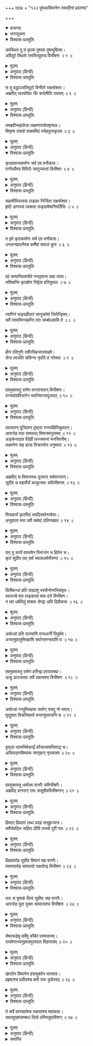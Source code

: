 +++
title = "१२२ पुष्पकविमानेन रामादीनां प्रयाणम्"

+++
<details open><summary>वाचनम्</summary>
<div caption="श्रीराम-हरिसीताराममूर्ति-घनपाठिभ्यां वचनम्" class="audioEmbed" src="https://archive.org/download/Ramayana-recitation-Sriram-harisItArAmamUrti-Ghanapaati-v2/Kanda_6/Kanda_6_YK-122-Rama_along_with_Lakshmana_and_Seetha_ascend_the_aerial_car_0.mp3"></div>
</details>

<details><summary>भागसूचना</summary>

122. श्रीरामकी आज्ञासे विभीषणद्वारा वानरोंका विशेष सत्कार तथा सुग्रीव और विभीषणसहित वानरोंको साथ लेकर श्रीरामका पुष्पकविमानद्वारा अयोध्याको प्रस्थान करना
</details>

<details open><summary>विश्वास-प्रस्तुतिः</summary>

उपस्थितं तु तं कृत्वा पुष्पकं पुष्पभूषितम्।  
अविदूरे स्थितो राममित्युवाच विभीषणः ॥ १ ॥
</details>

<details><summary>मूलम्</summary>

उपस्थितं तु तं कृत्वा पुष्पकं पुष्पभूषितम्।  
अविदूरे स्थितो राममित्युवाच विभीषणः ॥ १ ॥
</details>

<details><summary>अनुवाद (हिन्दी)</summary>

फूलोंसे सजे हुए पुष्पकविमानको वहाँ उपस्थित करके पास ही खड़े हुए विभीषणने श्रीरामसे कुछ कहनेका विचार किया ॥ १ ॥
</details>

<details open><summary>विश्वास-प्रस्तुतिः</summary>

स तु बद्धाञ्जलिपुटो विनीतो राक्षसेश्वरः।  
अब्रवीत् त्वरयोपेतः किं करोमीति राघवम् ॥ २ ॥
</details>

<details><summary>मूलम्</summary>

स तु बद्धाञ्जलिपुटो विनीतो राक्षसेश्वरः।  
अब्रवीत् त्वरयोपेतः किं करोमीति राघवम् ॥ २ ॥
</details>

<details><summary>अनुवाद (हिन्दी)</summary>

राक्षसराज विभीषणने दोनों हाथ जोड़कर बड़ी विनय और उतावलीके साथ श्रीरघुनाथजीसे पूछा—‘प्रभो! अब मैं क्या सेवा करूँ?’ ॥ २ ॥
</details>

<details open><summary>विश्वास-प्रस्तुतिः</summary>

तमब्रवीन्महातेजा लक्ष्मणस्योपशृण्वतः।  
विमृश्य राघवो वाक्यमिदं स्नेहपुरस्कृतम् ॥ ३ ॥
</details>

<details><summary>मूलम्</summary>

तमब्रवीन्महातेजा लक्ष्मणस्योपशृण्वतः।  
विमृश्य राघवो वाक्यमिदं स्नेहपुरस्कृतम् ॥ ३ ॥
</details>

<details><summary>अनुवाद (हिन्दी)</summary>

तब महातेजस्वी श्रीरघुनाथजीने कुछ सोचकर लक्ष्मणके सुनते हुए यह स्नेहयुक्त वचन कहा— ॥ ३ ॥
</details>

<details open><summary>विश्वास-प्रस्तुतिः</summary>

कृतप्रयत्नकर्माणः सर्व एव वनौकसः।  
रत्नैरर्थैश्च विविधैः सम्पूज्यन्तां विभीषण ॥ ४ ॥
</details>

<details><summary>मूलम्</summary>

कृतप्रयत्नकर्माणः सर्व एव वनौकसः।  
रत्नैरर्थैश्च विविधैः सम्पूज्यन्तां विभीषण ॥ ४ ॥
</details>

<details><summary>अनुवाद (हिन्दी)</summary>

‘विभीषण! इन सारे वानरोंने युद्धमें बड़ा यत्न एवं परिश्रम किया है; अतः तुम नाना प्रकारके रत्न और धन आदिके द्वारा इन सबका सत्कार करो ॥ ४ ॥
</details>

<details open><summary>विश्वास-प्रस्तुतिः</summary>

सहामीभिस्त्वया लङ्का निर्जिता राक्षसेश्वर।  
हृष्टैः प्राणभयं त्यक्त्वा सङ्ग्रामेष्वनिवर्तिभिः ॥ ५ ॥
</details>

<details><summary>मूलम्</summary>

सहामीभिस्त्वया लङ्का निर्जिता राक्षसेश्वर।  
हृष्टैः प्राणभयं त्यक्त्वा सङ्ग्रामेष्वनिवर्तिभिः ॥ ५ ॥
</details>

<details><summary>अनुवाद (हिन्दी)</summary>

‘राक्षसेश्वर! ये वीर वानर संग्रामसे कभी पीछे नहीं हटते हैं और सदा हर्ष एवं उत्साहसे भरे रहते हैं। प्राणोंका भय छोड़कर लड़नेवाले इन वानरोंके सहयोगसे तुमने लङ्कापर विजय पायी है ॥ ५ ॥
</details>

<details open><summary>विश्वास-प्रस्तुतिः</summary>

त इमे कृतकर्माणः सर्व एव वनौकसः।  
धनरत्नप्रदानैश्च कर्मैषां सफलं कुरु ॥ ६ ॥
</details>

<details><summary>मूलम्</summary>

त इमे कृतकर्माणः सर्व एव वनौकसः।  
धनरत्नप्रदानैश्च कर्मैषां सफलं कुरु ॥ ६ ॥
</details>

<details><summary>अनुवाद (हिन्दी)</summary>

‘ये सभी वानर इस समय अपना काम पूरा कर चुके हैं, अतः इन्हें रत्न और धन आदि देकर तुम इनके इस कर्मको सफल करो ॥ ६ ॥
</details>

<details open><summary>विश्वास-प्रस्तुतिः</summary>

एवं सम्मानिताश्चैते नन्द्यमाना यथा त्वया।  
भविष्यन्ति कृतज्ञेन निर्वृता हरियूथपाः ॥ ७ ॥
</details>

<details><summary>मूलम्</summary>

एवं सम्मानिताश्चैते नन्द्यमाना यथा त्वया।  
भविष्यन्ति कृतज्ञेन निर्वृता हरियूथपाः ॥ ७ ॥
</details>

<details><summary>अनुवाद (हिन्दी)</summary>

‘तुम कृतज्ञ होकर जब इनका इस प्रकार सम्मान और अभिनन्दन करोगे, तब ये वानरयूथपति बहुत संतुष्ट होंगे ॥ ७ ॥
</details>

<details open><summary>विश्वास-प्रस्तुतिः</summary>

त्यागिनं सङ्ग्रहीतारं सानुक्रोशं जितेन्द्रियम्।  
सर्वे त्वामभिगच्छन्ति ततः सम्बोधयामि ते ॥ ८ ॥
</details>

<details><summary>मूलम्</summary>

त्यागिनं सङ्ग्रहीतारं सानुक्रोशं जितेन्द्रियम्।  
सर्वे त्वामभिगच्छन्ति ततः सम्बोधयामि ते ॥ ८ ॥
</details>

<details><summary>अनुवाद (हिन्दी)</summary>

‘ऐसा करनेसे सब लोग यह जानेंगे कि विभीषण उचित अवसरपर धनका त्याग एवं दान करते हैं, यथासमय न्यायोचित रीतिसे धन और रत्न आदिका संग्रह करते रहते हैं, दयालु हैं और जितेन्द्रिय हैं; इसलिये तुम्हें ऐसा करनेके लिये समझा रहा हूँ ॥ ८ ॥
</details>

<details open><summary>विश्वास-प्रस्तुतिः</summary>

हीनं रतिगुणैः सर्वैरभिहन्तारमाहवे।  
सेना त्यजति संविग्ना नृपतिं तं नरेश्वर ॥ ९ ॥
</details>

<details><summary>मूलम्</summary>

हीनं रतिगुणैः सर्वैरभिहन्तारमाहवे।  
सेना त्यजति संविग्ना नृपतिं तं नरेश्वर ॥ ९ ॥
</details>

<details><summary>अनुवाद (हिन्दी)</summary>

‘नरेश्वर! जो राजा सेवकोंमें प्रेम उत्पन्न करनेवाले दान-मान आदि सब गुणोंसे रहित होता है, उसे युद्धके अवसरपर उद्विग्न हुई सेना छोड़कर चल देती है, वह समझती है कि यह व्यर्थ ही हमारा वध करा रहा है—हमारे भरण-पोषण या योगक्षेमकी चिन्ता इसे बिलकुल नहीं है’ ॥ ९ ॥
</details>

<details open><summary>विश्वास-प्रस्तुतिः</summary>

एवमुक्तस्तु रामेण वानरांस्तान् विभीषणः।  
रत्नार्थसंविभागेन सर्वानेवाभ्यपूजयत् ॥ १० ॥
</details>

<details><summary>मूलम्</summary>

एवमुक्तस्तु रामेण वानरांस्तान् विभीषणः।  
रत्नार्थसंविभागेन सर्वानेवाभ्यपूजयत् ॥ १० ॥
</details>

<details><summary>अनुवाद (हिन्दी)</summary>

श्रीरामके ऐसा कहनेपर विभीषणने उन सब वानरोंको रत्न और धन देकर सभीका पूजन (सत्कार) किया ॥ १० ॥
</details>

<details open><summary>विश्वास-प्रस्तुतिः</summary>

ततस्तान् पूजितान् दृष्ट्वा रत्नार्थैर्हरियूथपान्।  
आरुरोह तदा रामस्तद् विमानमनुत्तमम् ॥ ११ ॥  
अङ्केनादाय वैदेहीं लज्जमानां मनस्विनीम्।  
लक्ष्मणेन सह भ्रात्रा विक्रान्तेन धनुष्मता ॥ १२ ॥
</details>

<details><summary>मूलम्</summary>

ततस्तान् पूजितान् दृष्ट्वा रत्नार्थैर्हरियूथपान्।  
आरुरोह तदा रामस्तद् विमानमनुत्तमम् ॥ ११ ॥  
अङ्केनादाय वैदेहीं लज्जमानां मनस्विनीम्।  
लक्ष्मणेन सह भ्रात्रा विक्रान्तेन धनुष्मता ॥ १२ ॥
</details>

<details><summary>अनुवाद (हिन्दी)</summary>

उन वानरयूथपतियोंको रत्न और धनसे पूजित हुआ देख उस समय भगवान् श्रीराम लजाती हुई मनस्विनी विदेहकुमारीको अङ्कमें लेकर पराक्रमी धनुर्धर बन्धु लक्ष्मणके साथ उस उत्तम विमानपर आरूढ़ हुए ॥
</details>

<details open><summary>विश्वास-प्रस्तुतिः</summary>

अब्रवीत् स विमानस्थः पूजयन् सर्ववानरान्।  
सुग्रीवं च महावीर्यं काकुत्स्थः सविभीषणम् ॥ १३ ॥
</details>

<details><summary>मूलम्</summary>

अब्रवीत् स विमानस्थः पूजयन् सर्ववानरान्।  
सुग्रीवं च महावीर्यं काकुत्स्थः सविभीषणम् ॥ १३ ॥
</details>

<details><summary>अनुवाद (हिन्दी)</summary>

विमानपर बैठकर समस्त वानरोंका समादर करते हुए उन ककुत्स्थकुलभूषण श्रीरामने विभीषणसहित महापराक्रमी सुग्रीवसे कहा— ॥ १३ ॥
</details>

<details open><summary>विश्वास-प्रस्तुतिः</summary>

मित्रकार्यं कृतमिदं भवद्भिर्वानरर्षभाः।  
अनुज्ञाता मया सर्वे यथेष्टं प्रतिगच्छत ॥ १४ ॥
</details>

<details><summary>मूलम्</summary>

मित्रकार्यं कृतमिदं भवद्भिर्वानरर्षभाः।  
अनुज्ञाता मया सर्वे यथेष्टं प्रतिगच्छत ॥ १४ ॥
</details>

<details><summary>अनुवाद (हिन्दी)</summary>

‘वानरश्रेष्ठ वीरो! आपलोगोंने अपने इस मित्रका कार्य मित्रोचित रीतिसे ही भलीभाँति सम्पन्न किया। अब आप सब अपने-अपने अभीष्ट स्थानोंको चले जायँ ॥
</details>

<details open><summary>विश्वास-प्रस्तुतिः</summary>

यत् तु कार्यं वयस्येन स्निग्धेन च हितेन च।  
कृतं सुग्रीव तत् सर्वं भवताधर्मभीरुणा ॥ १५ ॥
</details>

<details><summary>मूलम्</summary>

यत् तु कार्यं वयस्येन स्निग्धेन च हितेन च।  
कृतं सुग्रीव तत् सर्वं भवताधर्मभीरुणा ॥ १५ ॥
</details>

<details><summary>अनुवाद (हिन्दी)</summary>

‘सखे सुग्रीव! एक हितैषी एवं प्रेमी मित्रको जो काम करना चाहिये, वह सब तुमने पूरा-पूरा कर दिखाया; क्योंकि तुम अधर्मसे डरनेवाले हो ॥ १५ ॥
</details>

<details open><summary>विश्वास-प्रस्तुतिः</summary>

किष्किन्धां प्रति याह्याशु स्वसैन्येनाभिसंवृतः।  
स्वराज्ये वस लङ्कायां मया दत्ते विभीषण।  
न त्वां धर्षयितुं शक्ताः सेन्द्रा अपि दिवौकसः ॥ १६ ॥
</details>

<details><summary>मूलम्</summary>

किष्किन्धां प्रति याह्याशु स्वसैन्येनाभिसंवृतः।  
स्वराज्ये वस लङ्कायां मया दत्ते विभीषण।  
न त्वां धर्षयितुं शक्ताः सेन्द्रा अपि दिवौकसः ॥ १६ ॥
</details>

<details><summary>अनुवाद (हिन्दी)</summary>

‘वानरराज! अब तुम अपनी सेनाके साथ शीघ्र ही किष्किन्धापुरीको चले जाओ। विभीषण! तुम भी लङ्कामें मेरे दिये हुए अपने राज्यपर स्थिर रहो; अब इन्द्र आदि देवता भी तुम्हारा कुछ बिगाड़ नहीं सकते हैं ॥ १६ ॥
</details>

<details open><summary>विश्वास-प्रस्तुतिः</summary>

अयोध्यां प्रति यास्यामि राजधानीं पितुर्मम।  
अभ्यनुज्ञातुमिच्छामि सर्वानामन्त्रयामि वः ॥ १७ ॥
</details>

<details><summary>मूलम्</summary>

अयोध्यां प्रति यास्यामि राजधानीं पितुर्मम।  
अभ्यनुज्ञातुमिच्छामि सर्वानामन्त्रयामि वः ॥ १७ ॥
</details>

<details><summary>अनुवाद (हिन्दी)</summary>

‘अब इस समय मैं अपने पिताकी राजधानी अयोध्याको जाऊँगा। इसके लिये आप सब लोगोंसे पूछता हूँ और सबकी अनुमति चाहता हूँ’ ॥ १७ ॥
</details>

<details open><summary>विश्वास-प्रस्तुतिः</summary>

एवमुक्तास्तु रामेण हरीन्द्रा हरयस्तथा।  
ऊचुः प्राञ्जलयः सर्वे राक्षसश्च विभीषणः ॥ १८ ॥
</details>

<details><summary>मूलम्</summary>

एवमुक्तास्तु रामेण हरीन्द्रा हरयस्तथा।  
ऊचुः प्राञ्जलयः सर्वे राक्षसश्च विभीषणः ॥ १८ ॥
</details>

<details><summary>अनुवाद (हिन्दी)</summary>

श्रीरामचन्द्रजीके ऐसा कहनेपर सभी वानर-सेनापति तथा राक्षसराज विभीषण हाथ जोड़कर कहने लगे— ॥
</details>

<details open><summary>विश्वास-प्रस्तुतिः</summary>

अयोध्यां गन्तुमिच्छामः सर्वान् नयतु नो भवान्।  
मुद्युक्ता विचरिष्यामो वनान्युपवनानि च ॥ १९ ॥
</details>

<details><summary>मूलम्</summary>

अयोध्यां गन्तुमिच्छामः सर्वान् नयतु नो भवान्।  
मुद्युक्ता विचरिष्यामो वनान्युपवनानि च ॥ १९ ॥
</details>

<details><summary>अनुवाद (हिन्दी)</summary>

‘भगवन्! हम भी अयोध्यापुरीको चलना चाहते हैं, आप हमें भी अपने साथ ले चलिये। वहाँ हम प्रसन्नतापूर्वक वनों और उपवनोंमें विचरेंगे ॥ १९ ॥
</details>

<details open><summary>विश्वास-प्रस्तुतिः</summary>

दृष्ट्वा त्वामभिषेकार्द्रं कौसल्यामभिवाद्य च।  
अचिरादागमिष्यामः स्वगृहान् नृपसत्तम ॥ २० ॥
</details>

<details><summary>मूलम्</summary>

दृष्ट्वा त्वामभिषेकार्द्रं कौसल्यामभिवाद्य च।  
अचिरादागमिष्यामः स्वगृहान् नृपसत्तम ॥ २० ॥
</details>

<details><summary>अनुवाद (हिन्दी)</summary>

‘नृपश्रेष्ठ! राज्याभिषेकके समय मन्त्रपूत जलसे भीगे हुए आपके श्रीविग्रहकी झाँकी करके माता कौसल्याके चरणोंमें मस्तक झुकाकर हम शीघ्र अपने घर लौट आयेंगे’ ॥ २० ॥
</details>

<details open><summary>विश्वास-प्रस्तुतिः</summary>

एवमुक्तस्तु धर्मात्मा वानरैः सविभीषणैः।  
अब्रवीद् वानरान् रामः ससुग्रीवविभीषणान् ॥ २१ ॥
</details>

<details><summary>मूलम्</summary>

एवमुक्तस्तु धर्मात्मा वानरैः सविभीषणैः।  
अब्रवीद् वानरान् रामः ससुग्रीवविभीषणान् ॥ २१ ॥
</details>

<details><summary>अनुवाद (हिन्दी)</summary>

विभीषणसहित वानरोंके इस प्रकार अनुरोध करनेपर श्रीरामने सुग्रीव तथा विभीषणसहित उन वानरोंसे कहा— ॥ २१ ॥
</details>

<details open><summary>विश्वास-प्रस्तुतिः</summary>

प्रियात् प्रियतरं लब्धं यदहं ससुहृज्जनः।  
सर्वैर्भवद्भिः सहितः प्रीतिं लप्स्ये पुरीं गतः ॥ २२ ॥
</details>

<details><summary>मूलम्</summary>

प्रियात् प्रियतरं लब्धं यदहं ससुहृज्जनः।  
सर्वैर्भवद्भिः सहितः प्रीतिं लप्स्ये पुरीं गतः ॥ २२ ॥
</details>

<details><summary>अनुवाद (हिन्दी)</summary>

‘मित्रो! यह तो मेरे लिये प्रियसे भी प्रिय बात होगी—परम प्रिय वस्तुका लाभ होगा, यदि मैं आप सभी सुहृदोंके साथ अयोध्यापुरीको चल सकूँ। इससे मुझे बड़ी प्रसन्नता प्राप्त होगी ॥ २२ ॥
</details>

<details open><summary>विश्वास-प्रस्तुतिः</summary>

क्षिप्रमारोह सुग्रीव विमानं सह वानरैः।  
त्वमप्यारोह सामात्यो राक्षसेन्द्र विभीषण ॥ २३ ॥
</details>

<details><summary>मूलम्</summary>

क्षिप्रमारोह सुग्रीव विमानं सह वानरैः।  
त्वमप्यारोह सामात्यो राक्षसेन्द्र विभीषण ॥ २३ ॥
</details>

<details><summary>अनुवाद (हिन्दी)</summary>

‘सुग्रीव! तुम सब वानरोंके साथ शीघ्र ही इस विमानपर चढ़ जाओ। राक्षसराज विभीषण! तुम भी मन्त्रियोंके साथ विमानपर आरूढ़ हो जाओ’ ॥ २३ ॥
</details>

<details open><summary>विश्वास-प्रस्तुतिः</summary>

ततः स पुष्पकं दिव्यं सुग्रीवः सह वानरैः।  
आरुरोह मुदा युक्तः सामात्यश्च विभीषणः ॥ २४ ॥
</details>

<details><summary>मूलम्</summary>

ततः स पुष्पकं दिव्यं सुग्रीवः सह वानरैः।  
आरुरोह मुदा युक्तः सामात्यश्च विभीषणः ॥ २४ ॥
</details>

<details><summary>अनुवाद (हिन्दी)</summary>

तब वानरोंसहित सुग्रीव और मन्त्रियोंसहित विभीषण बड़ी प्रसन्नताके साथ उस दिव्य पुष्पकविमानपर चढ़ गये ॥ २४ ॥
</details>

<details open><summary>विश्वास-प्रस्तुतिः</summary>

तेष्वारूढेषु सर्वेषु कौबेरं परमासनम्।  
राघवेणाभ्यनुज्ञातमुत्पपात विहायसम् ॥ २५ ॥
</details>

<details><summary>मूलम्</summary>

तेष्वारूढेषु सर्वेषु कौबेरं परमासनम्।  
राघवेणाभ्यनुज्ञातमुत्पपात विहायसम् ॥ २५ ॥
</details>

<details><summary>अनुवाद (हिन्दी)</summary>

उन सबके चढ़ जानेपर कुबेरका वह उत्तम आसन पुष्पकविमान श्रीरघुनाथजीकी आज्ञा पाकर आकाशको उड़ चला ॥ २५ ॥
</details>

<details open><summary>विश्वास-प्रस्तुतिः</summary>

खगतेन विमानेन हंसयुक्तेन भास्वता।  
प्रहृष्टश्च प्रतीतश्च बभौ रामः कुबेरवत् ॥ २६ ॥
</details>

<details><summary>मूलम्</summary>

खगतेन विमानेन हंसयुक्तेन भास्वता।  
प्रहृष्टश्च प्रतीतश्च बभौ रामः कुबेरवत् ॥ २६ ॥
</details>

<details><summary>अनुवाद (हिन्दी)</summary>

आकाशमें पहुँचे हुए उस हंसयुक्त तेजस्वी विमानसे यात्रा करते हुए पुलकित एवं प्रसन्नचित्त श्रीराम साक्षात् कुबेरके समान शोभा पा रहे थे ॥ २६ ॥
</details>

<details open><summary>विश्वास-प्रस्तुतिः</summary>

ते सर्वे वानरर्क्षाश्च राक्षसाश्च महाबलाः।  
यथासुखमसम्बाधं दिव्ये तस्मिन्नुपाविशन् ॥ २७ ॥
</details>

<details><summary>मूलम्</summary>

ते सर्वे वानरर्क्षाश्च राक्षसाश्च महाबलाः।  
यथासुखमसम्बाधं दिव्ये तस्मिन्नुपाविशन् ॥ २७ ॥
</details>

<details><summary>अनुवाद (हिन्दी)</summary>

वे सब वानर, भालू और महाबली राक्षस उस दिव्य विमानमें बड़े सुखसे फैलकर बैठे हुए थे। किसीको किसीसे धक्का नहीं खाना पड़ता था ॥ २७ ॥
</details>

<details><summary>समाप्तिः</summary>

इत्यार्षे श्रीमद्रामायणे वाल्मीकीये आदिकाव्ये युद्धकाण्डे द्वाविंशत्यधिकशततमः सर्गः ॥ १२२ ॥  
इस प्रकार श्रीवाल्मीकिनिर्मित आर्षरामायण आदिकाव्यके युद्धकाण्डमें एक सौ बाईसवाँ सर्ग पूरा हुआ ॥ १२२ ॥
</details>


